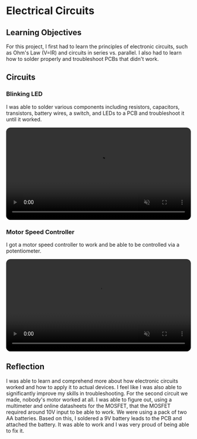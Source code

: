 # Electrical Circuits

## Learning Objectives
For this project, I first had to learn the principles of electronic circuits, such as Ohm's Law (V=IR) and circuits in series vs. parallel. I also had to learn how to solder properly and troubleshoot PCBs that didn't work.

## Circuits


### Blinking LED

I was able to solder various components including resistors, capacitors, transistors, battery wires, a switch, and LEDs to a PCB and troubleshoot it until it worked.

<video style="width:100%;height:auto;display:block;margin:0 auto;border-radius:12px;object-fit:cover;"
    src="https://raw.githubusercontent.com/normalday843812/engineering-portfolio/refs/heads/main/projects/electronics/videos/circuit-1.mp4" 
    autoplay loop muted 
    playsinline ></video>

### Motor Speed Controller

I got a motor speed controller to work and be able to be controlled via a potentiometer.

<video style="width:100%;height:auto;display:block;margin:0 auto;border-radius:12px;object-fit:cover;"
    src="https://raw.githubusercontent.com/normalday843812/engineering-portfolio/refs/heads/main/projects/electronics/videos/circuit-2.mp4" 
    autoplay loop muted 
    playsinline ></video>

## Reflection
I was able to learn and comprehend more about how electronic circuits worked and how to apply it to actual devices. I feel like I was also able to significantly improve my skills in troubleshooting. For the second circuit we made, nobody's motor worked at all. I was able to figure out, using a multimeter and online datasheets for the MOSFET, that the MOSFET required around 10V input to be able to work. We were using a pack of two AA batteries. Based on this, I soldered a 9V battery leads to the PCB and attached the battery. It was able to work and I was very proud of being able to fix it.